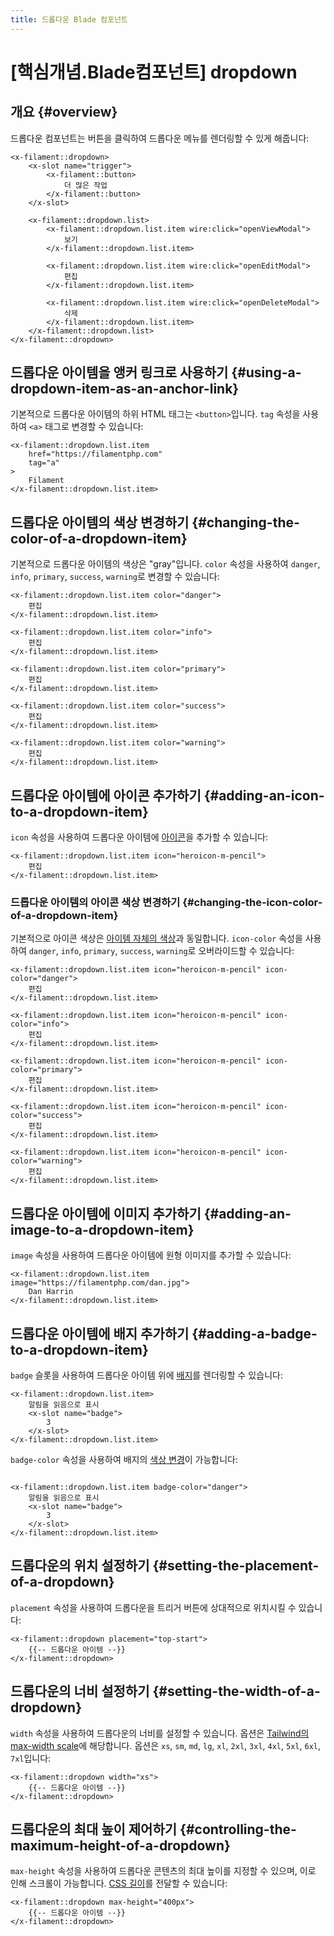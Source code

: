 ```yaml
---
title: 드롭다운 Blade 컴포넌트
---
```

# [핵심개념.Blade컴포넌트] dropdown
## 개요 {#overview}

드롭다운 컴포넌트는 버튼을 클릭하여 드롭다운 메뉴를 렌더링할 수 있게 해줍니다:

```blade
<x-filament::dropdown>
    <x-slot name="trigger">
        <x-filament::button>
            더 많은 작업
        </x-filament::button>
    </x-slot>
    
    <x-filament::dropdown.list>
        <x-filament::dropdown.list.item wire:click="openViewModal">
            보기
        </x-filament::dropdown.list.item>
        
        <x-filament::dropdown.list.item wire:click="openEditModal">
            편집
        </x-filament::dropdown.list.item>
        
        <x-filament::dropdown.list.item wire:click="openDeleteModal">
            삭제
        </x-filament::dropdown.list.item>
    </x-filament::dropdown.list>
</x-filament::dropdown>
```

## 드롭다운 아이템을 앵커 링크로 사용하기 {#using-a-dropdown-item-as-an-anchor-link}

기본적으로 드롭다운 아이템의 하위 HTML 태그는 `<button>`입니다. `tag` 속성을 사용하여 `<a>` 태그로 변경할 수 있습니다:

```blade
<x-filament::dropdown.list.item
    href="https://filamentphp.com"
    tag="a"
>
    Filament
</x-filament::dropdown.list.item>
```

## 드롭다운 아이템의 색상 변경하기 {#changing-the-color-of-a-dropdown-item}

기본적으로 드롭다운 아이템의 색상은 "gray"입니다. `color` 속성을 사용하여 `danger`, `info`, `primary`, `success`, `warning`로 변경할 수 있습니다:

```blade
<x-filament::dropdown.list.item color="danger">
    편집
</x-filament::dropdown.list.item>

<x-filament::dropdown.list.item color="info">
    편집
</x-filament::dropdown.list.item>

<x-filament::dropdown.list.item color="primary">
    편집
</x-filament::dropdown.list.item>

<x-filament::dropdown.list.item color="success">
    편집
</x-filament::dropdown.list.item>

<x-filament::dropdown.list.item color="warning">
    편집
</x-filament::dropdown.list.item>
```

## 드롭다운 아이템에 아이콘 추가하기 {#adding-an-icon-to-a-dropdown-item}

`icon` 속성을 사용하여 드롭다운 아이템에 [아이콘](https://blade-ui-kit.com/blade-icons?set=1#search)을 추가할 수 있습니다:

```blade
<x-filament::dropdown.list.item icon="heroicon-m-pencil">
    편집
</x-filament::dropdown.list.item>
```

### 드롭다운 아이템의 아이콘 색상 변경하기 {#changing-the-icon-color-of-a-dropdown-item}

기본적으로 아이콘 색상은 [아이템 자체의 색상](#changing-the-color-of-a-dropdown-item)과 동일합니다. `icon-color` 속성을 사용하여 `danger`, `info`, `primary`, `success`, `warning`로 오버라이드할 수 있습니다:

```blade
<x-filament::dropdown.list.item icon="heroicon-m-pencil" icon-color="danger">
    편집
</x-filament::dropdown.list.item>

<x-filament::dropdown.list.item icon="heroicon-m-pencil" icon-color="info">
    편집
</x-filament::dropdown.list.item>

<x-filament::dropdown.list.item icon="heroicon-m-pencil" icon-color="primary">
    편집
</x-filament::dropdown.list.item>

<x-filament::dropdown.list.item icon="heroicon-m-pencil" icon-color="success">
    편집
</x-filament::dropdown.list.item>

<x-filament::dropdown.list.item icon="heroicon-m-pencil" icon-color="warning">
    편집
</x-filament::dropdown.list.item>
```

## 드롭다운 아이템에 이미지 추가하기 {#adding-an-image-to-a-dropdown-item}

`image` 속성을 사용하여 드롭다운 아이템에 원형 이미지를 추가할 수 있습니다:

```blade
<x-filament::dropdown.list.item image="https://filamentphp.com/dan.jpg">
    Dan Harrin
</x-filament::dropdown.list.item>
```

## 드롭다운 아이템에 배지 추가하기 {#adding-a-badge-to-a-dropdown-item}

`badge` 슬롯을 사용하여 드롭다운 아이템 위에 [배지](badge)를 렌더링할 수 있습니다:

```blade
<x-filament::dropdown.list.item>
    알림을 읽음으로 표시
    <x-slot name="badge">
        3
    </x-slot>
</x-filament::dropdown.list.item>
```
`badge-color` 속성을 사용하여 배지의 [색상 변경](badge#changing-the-color-of-the-badge)이 가능합니다:

```blade

<x-filament::dropdown.list.item badge-color="danger">
    알림을 읽음으로 표시
    <x-slot name="badge">
        3
    </x-slot>
</x-filament::dropdown.list.item>
```



## 드롭다운의 위치 설정하기 {#setting-the-placement-of-a-dropdown}

`placement` 속성을 사용하여 드롭다운을 트리거 버튼에 상대적으로 위치시킬 수 있습니다:

```blade
<x-filament::dropdown placement="top-start">
    {{-- 드롭다운 아이템 --}}
</x-filament::dropdown>
```

## 드롭다운의 너비 설정하기 {#setting-the-width-of-a-dropdown}

`width` 속성을 사용하여 드롭다운의 너비를 설정할 수 있습니다. 옵션은 [Tailwind의 max-width scale](https://tailwindcss.com/docs/max-width)에 해당합니다. 옵션은 `xs`, `sm`, `md`, `lg`, `xl`, `2xl`, `3xl`, `4xl`, `5xl`, `6xl`, `7xl`입니다:

```blade
<x-filament::dropdown width="xs">
    {{-- 드롭다운 아이템 --}}
</x-filament::dropdown>
```

## 드롭다운의 최대 높이 제어하기 {#controlling-the-maximum-height-of-a-dropdown}

`max-height` 속성을 사용하여 드롭다운 콘텐츠의 최대 높이를 지정할 수 있으며, 이로 인해 스크롤이 가능합니다. [CSS 길이](https://developer.mozilla.org/en-US/docs/Web/CSS/length)를 전달할 수 있습니다:

```blade
<x-filament::dropdown max-height="400px">
    {{-- 드롭다운 아이템 --}}
</x-filament::dropdown>
```
